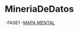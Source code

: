 # MineriaDeDatos

··FASE1
-[MAPA MENTAL](https://github.com/hectoresc/MineriaDeDatos/blob/main/WhatsApp%20Image%202021-08-09%20at%2023.14.04%20(1).jpeg)


